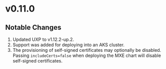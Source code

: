 # v0.11.0

## Notable Changes

1. Updated UXP to v1.12.2-up.2.
2. Support was added for deploying into an AKS cluster.
3. The provisioning of self-signed certificates may optionally be disabled.
   Passing `includeCerts=false` when deploying the MXE chart will disable
   self-signed certificates.
